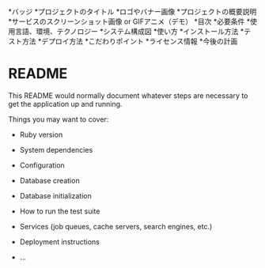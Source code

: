 *バッジ
*プロジェクトのタイトル
*ロゴやバナー画像
*プロジェクトの概要説明
*サービスのスクリーンショット画像 or GIFアニメ（デモ）
*目次
*必要条件
*使用言語、環境、テクノロジー
*システム構成図
*使い方
*インストール方法
*テスト方法
*デプロイ方法
*こだわりポイント
*ライセンス情報
*今後の計画

# README

This README would normally document whatever steps are necessary to get the
application up and running.

Things you may want to cover:

* Ruby version

* System dependencies

* Configuration

* Database creation

* Database initialization

* How to run the test suite

* Services (job queues, cache servers, search engines, etc.)

* Deployment instructions

* ...

